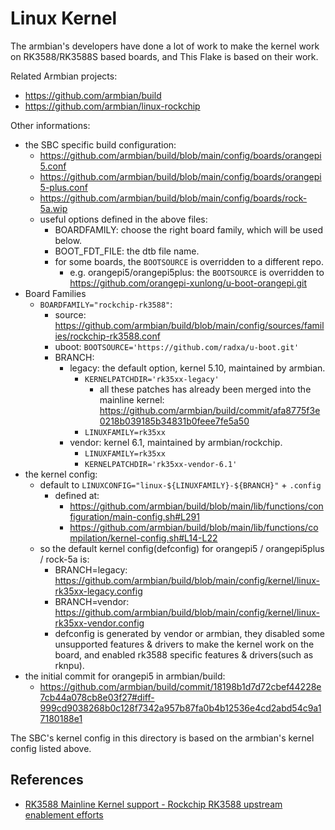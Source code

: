 # Linux Kernel

The armbian's developers have done a lot of work to make the kernel work on RK3588/RK3588S based boards, and This Flake is based on their work.

Related Armbian projects:

- <https://github.com/armbian/build>
- <https://github.com/armbian/linux-rockchip>

Other informations:

- the SBC specific build configuration:
  - <https://github.com/armbian/build/blob/main/config/boards/orangepi5.conf>
  - <https://github.com/armbian/build/blob/main/config/boards/orangepi5-plus.conf>
  - <https://github.com/armbian/build/blob/main/config/boards/rock-5a.wip>
  - useful options defined in the above files:
    - BOARDFAMILY: choose the right board family, which will be used below.
    - BOOT_FDT_FILE: the dtb file name.
    - for some boards, the `BOOTSOURCE` is overridden to a different repo.
      - e.g. orangepi5/orangepi5plus: the `BOOTSOURCE` is overridden to https://github.com/orangepi-xunlong/u-boot-orangepi.git
- Board Families
  - `BOARDFAMILY="rockchip-rk3588"`:
    - source: https://github.com/armbian/build/blob/main/config/sources/families/rockchip-rk3588.conf
    - uboot: `BOOTSOURCE='https://github.com/radxa/u-boot.git'`
    - BRANCH:
      - legacy: the default option, kernel 5.10, maintained by armbian.
        - `KERNELPATCHDIR='rk35xx-legacy'`
          - all these patches has already been merged into the mainline kernel: https://github.com/armbian/build/commit/afa8775f3e0218b039185b34831b0feee7fe5a50
        - `LINUXFAMILY=rk35xx`
      - vendor: kernel 6.1, maintained by armbian/rockchip.
        - `LINUXFAMILY=rk35xx`
        - `KERNELPATCHDIR='rk35xx-vendor-6.1'`
- the kernel config:
  - default to `LINUXCONFIG="linux-${LINUXFAMILY}-${BRANCH}"` + `.config`
    - defined at:
      - https://github.com/armbian/build/blob/main/lib/functions/configuration/main-config.sh#L291
      - https://github.com/armbian/build/blob/main/lib/functions/compilation/kernel-config.sh#L14-L22
  - so the default kernel config(defconfig) for orangepi5 / orangepi5plus / rock-5a is:
    - BRANCH=legacy: <https://github.com/armbian/build/blob/main/config/kernel/linux-rk35xx-legacy.config>
    - BRANCH=vendor: <https://github.com/armbian/build/blob/main/config/kernel/linux-rk35xx-vendor.config>
    - defconfig is generated by vendor or armbian, they disabled some unsupported features & drivers to
      make the kernel work on the board, and enabled rk3588 specific features & drivers(such as rknpu).
- the initial commit for orangepi5 in armbian/build:
  - <https://github.com/armbian/build/commit/18198b1d7d72cbef44228e7cb44a078cb8e03f27#diff-999cd9038268b0c128f7342a957b87fa0b4b12536e4cd2abd54c9a17180188e1>

The SBC's kernel config in this directory is based on the armbian's kernel config listed above.

## References

- [RK3588 Mainline Kernel support - Rockchip RK3588 upstream enablement efforts](https://gitlab.collabora.com/hardware-enablement/rockchip-3588/notes-for-rockchip-3588/-/blob/main/mainline-status.md)
